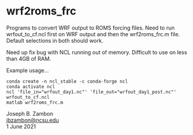 # wrf2roms_frc

Programs to convert WRF output to ROMS forcing files.  Need to run wrfout_to_cf.ncl first on WRF output and then the wrf2roms_frc.m file.  Default selections in both should work.

Need up fix bug with NCL running out of memory.  Difficult to use on less than 4GB of RAM.

Example usage...
```
conda create -n ncl_stable -c conda-forge ncl
conda activate ncl
ncl 'file_in="wrfout_day1.nc"' 'file_out="wrfout_day1_post.nc"' wrfout_to_cf.ncl
matlab wrf2roms_frc.m
```

Joseph B. Zambon  
jbzambon@ncsu.edu  
1 June 2021
